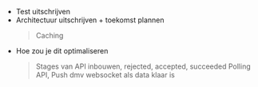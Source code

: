 - Test uitschrijven
- Architectuur uitschrijven + toekomst plannen
   > Caching
   > 
- Hoe zou je dit optimaliseren
  > Stages van API inbouwen, rejected, accepted, succeeded
  > Polling API,
  > Push dmv websocket als data klaar is
